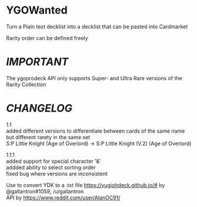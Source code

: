 # YGOWanted

Turn a Plain text decklist into a decklist that can be pasted into Cardmarket<br>

Rarity order can be defined freely<br>

# *IMPORTANT*

The ygoprodeck API only supports Super- and Ultra Rare versions of the Rarity Collection<br>

# *CHANGELOG*

1.1<br>
added different versions to differentiate between cards of the same name but different rarety in the same set<br>
S:P Little Knight (Age of Overlord) -> S:P Little Knight (V.2) (Age of Overlord)<br>

1.1.1<br>
added support for special character '&'<br>
addded ability to select sorting order<br>
fixed bug where versions are inconsistent<br>

Use to convert YDK to a .txt file https://yugiohdeck.github.io/# by @gallantron#1059, /u/gallantron<br>
API by https://www.reddit.com/user/AlanOC91/<p>
